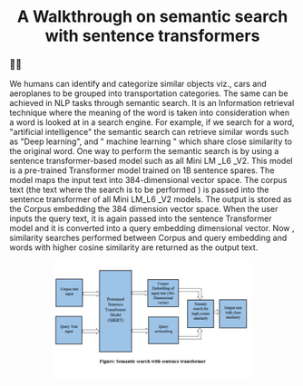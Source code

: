 <h1 align="center">A Walkthrough on semantic search with sentence transformers

### __👨‍💻__

We humans can identify and categorize similar objects viz., cars and aeroplanes to be grouped into transportation categories. The same can be achieved in NLP tasks through semantic search. It is an Information retrieval technique where the meaning of the word is taken into consideration when a word is looked at in a search engine. For example, if we search for a word, "artificial intelligence" the semantic search can retrieve similar words such as "Deep learning", and " machine learning " which share close similarity to the original word. One way to perform the semantic search is by using a sentence transformer-based model such as all Mini LM _L6 _V2. This model is a pre-trained Transformer model trained on 1B sentence spares. The model maps the input text into 384-dimensional vector space. The corpus text (the text where the search is to be performed ) is passed into the sentence transformer of all Mini LM_L6 _V2 models. The output is stored as the Corpus embedding the 384 dimension vector space. When the user inputs the query text, it is again passed into the sentence Transformer model and it is converted into a query embedding dimensional vector. Now , similarity searches performed between Corpus and query embedding and words with higher cosine similarity are returned as the output text.

<p  align="center"><img width="70%" src="https://github.com/anandaiml19/Mlzoomcamp-Article/blob/main/article.png" /></a></p>




